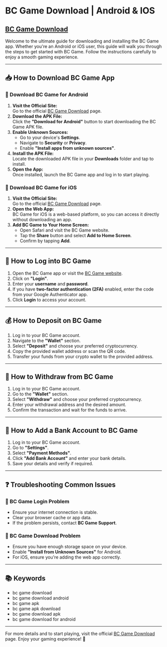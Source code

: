 # BC Game Download | Android & IOS

## [BC Game Download](https://gamelogin.in/bc-game/)

Welcome to the ultimate guide for downloading and installing the BC Game app. Whether you're an Android or iOS user, this guide will walk you through the steps to get started with BC Game. Follow the instructions carefully to enjoy a smooth gaming experience.

---

## 📥 How to Download BC Game App

### 🔹 Download BC Game for Android
1. **Visit the Official Site:**  
   Go to the official [BC Game Download](https://gamelogin.in/bc-game/) page.
2. **Download the APK File:**  
   Click the **"Download for Android"** button to start downloading the BC Game APK file.
3. **Enable Unknown Sources:**  
   - Go to your device's **Settings**.
   - Navigate to **Security** or **Privacy**.
   - Enable **"Install apps from unknown sources"**.
4. **Install the APK File:**  
   Locate the downloaded APK file in your **Downloads** folder and tap to install.
5. **Open the App:**  
   Once installed, launch the BC Game app and log in to start playing.

### 🔹 Download BC Game for iOS
1. **Visit the Official Site:**  
   Go to the official [BC Game Download](https://gamelogin.in/bc-game/) page.
2. **Open the Web App:**  
   BC Game for iOS is a web-based platform, so you can access it directly without downloading an app.
3. **Add BC Game to Your Home Screen:**  
   - Open Safari and visit the BC Game website.
   - Tap the **Share** button and select **Add to Home Screen**.
   - Confirm by tapping **Add**.

---

## 🔐 How to Log into BC Game
1. Open the BC Game app or visit the [BC Game website](https://gamelogin.in/bc-game/).
2. Click on **"Login"**.
3. Enter your **username** and **password**.
4. If you have **two-factor authentication (2FA)** enabled, enter the code from your Google Authenticator app.
5. Click **Login** to access your account.

---

## 💰 How to Deposit on BC Game
1. Log in to your BC Game account.
2. Navigate to the **"Wallet"** section.
3. Select **"Deposit"** and choose your preferred cryptocurrency.
4. Copy the provided wallet address or scan the QR code.
5. Transfer your funds from your crypto wallet to the provided address.

---

## 💸 How to Withdraw from BC Game
1. Log in to your BC Game account.
2. Go to the **"Wallet"** section.
3. Select **"Withdraw"** and choose your preferred cryptocurrency.
4. Enter your withdrawal address and the desired amount.
5. Confirm the transaction and wait for the funds to arrive.

---

## 🏦 How to Add a Bank Account to BC Game
1. Log in to your BC Game account.
2. Go to **"Settings"**.
3. Select **"Payment Methods"**.
4. Click **"Add Bank Account"** and enter your bank details.
5. Save your details and verify if required.

---

## ❓ Troubleshooting Common Issues
### 🔹 BC Game Login Problem
- Ensure your internet connection is stable.
- Clear your browser cache or app data.
- If the problem persists, contact **BC Game Support**.

### 🔹 BC Game Download Problem
- Ensure you have enough storage space on your device.
- Enable **"Install from Unknown Sources"** for Android.
- For iOS, ensure you're adding the web app correctly.

---

## 📚 Keywords
- bc game download  
- bc game download android  
- bc game apk  
- bc game apk download  
- bc game download apk  
- bc game download for android  

---

For more details and to start playing, visit the official [BC Game Download](https://gamelogin.in/bc-game/) page. Enjoy your gaming experience! 🎯
